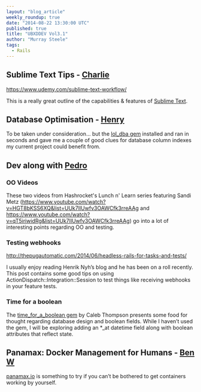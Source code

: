 ```yaml
---
layout: "blog_article"
weekly_roundup: true
date: "2014-08-22 13:30:00 UTC"
published: true
title: "UBXDDEV Vol3.1"
author: "Murray Steele"
tags:
  - Rails
---
```


## Sublime Text Tips - [Charlie](http://www.unboxedconsulting.com/people/charlie-egan)

https://www.udemy.com/sublime-text-workflow/

This is a really great outline of the capabilities & features of [Sublime Text](http://www.sublimetext.com/).

## Database Optimisation - [Henry](http://www.unboxedconsulting.com/people/henry-turner)

To be taken under consideration... but the [lol_dba gem](https://github.com/plentz/lol_dba) installed and ran in seconds and gave me a couple of good clues for database column indexes my current project could benefit from.

## Dev along with [Pedro](http://www.unboxedconsulting.com/people/pedro-moreira)

### OO Videos

These two videos from Hashrocket's Lunch n' Learn series featuring Sandi Metz (https://www.youtube.com/watch?v=HGT8bKSS6XQ&list=UUk7lIUwfv3OAWCfk3rreAAg and https://www.youtube.com/watch?v=qT5iriwidRg&list=UUk7lIUwfv3OAWCfk3rreAAg) go into a lot of interesting points regarding OO and testing.

### Testing webhooks

http://thepugautomatic.com/2014/06/headless-rails-for-tasks-and-tests/

I usually enjoy reading Henrik Nyh’s blog and he has been on a roll recently.
This post contains some good tips on using ActionDispatch::Integration::Session to test things like receiving webhooks in your feature tests.

### Time for a boolean

The [time\_for\_a\_boolean gem](https://github.com/calebthompson/time_for_a_boolean) by Caleb Thompson presents some food for thought regarding database design and boolean fields.  While I haven’t used the gem, I will be exploring adding an *_at datetime field along with boolean attributes that reflect state.

## Panamax: Docker Management for Humans - [Ben W](http://www.unboxedconsulting.com/people/ben-wong/)

[panamax.io](http://panamax.io) is something to try if you can’t be bothered to get containers working by yourself.


